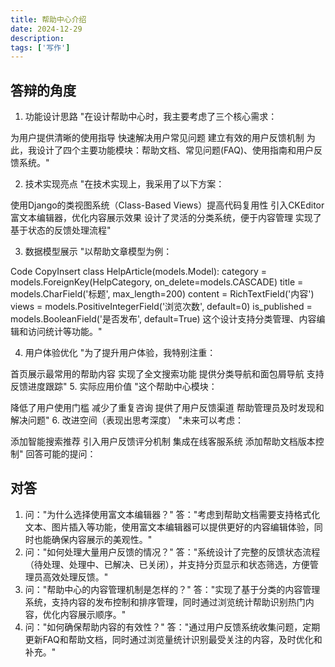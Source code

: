 ```yaml
---
title: 帮助中心介绍
date: 2024-12-29
description: 
tags: ['写作']
---
```


## 答辩的角度

1. 功能设计思路 "在设计帮助中心时，我主要考虑了三个核心需求：

为用户提供清晰的使用指导
快速解决用户常见问题
建立有效的用户反馈机制
为此，我设计了四个主要功能模块：帮助文档、常见问题(FAQ)、使用指南和用户反馈系统。"

2. 技术实现亮点 "在技术实现上，我采用了以下方案：

使用Django的类视图系统（Class-Based Views）提高代码复用性
引入CKEditor富文本编辑器，优化内容展示效果
设计了灵活的分类系统，便于内容管理
实现了基于状态的反馈处理流程"

3. 数据模型展示 "以帮助文章模型为例：

Code
CopyInsert
class HelpArticle(models.Model):
    category = models.ForeignKey(HelpCategory, on_delete=models.CASCADE)
    title = models.CharField('标题', max_length=200)
    content = RichTextField('内容')
    views = models.PositiveIntegerField('浏览次数', default=0)
    is_published = models.BooleanField('是否发布', default=True)
这个设计支持分类管理、内容编辑和访问统计等功能。"

4. 用户体验优化 "为了提升用户体验，我特别注重：

首页展示最常用的帮助内容
实现了全文搜索功能
提供分类导航和面包屑导航
支持反馈进度跟踪"
5. 实际应用价值 "这个帮助中心模块：

降低了用户使用门槛
减少了重复咨询
提供了用户反馈渠道
帮助管理员及时发现和解决问题"
6. 改进空间（表现出思考深度） "未来可以考虑：

添加智能搜索推荐
引入用户反馈评分机制
集成在线客服系统
添加帮助文档版本控制"
回答可能的提问：

## 对答
1. 问："为什么选择使用富文本编辑器？" 答："考虑到帮助文档需要支持格式化文本、图片插入等功能，使用富文本编辑器可以提供更好的内容编辑体验，同时也能确保内容展示的美观性。"
2. 问："如何处理大量用户反馈的情况？" 答："系统设计了完整的反馈状态流程（待处理、处理中、已解决、已关闭），并支持分页显示和状态筛选，方便管理员高效处理反馈。"
3. 问："帮助中心的内容管理机制是怎样的？" 答："实现了基于分类的内容管理系统，支持内容的发布控制和排序管理，同时通过浏览统计帮助识别热门内容，优化内容展示顺序。"
4. 问："如何确保帮助内容的有效性？" 答："通过用户反馈系统收集问题，定期更新FAQ和帮助文档，同时通过浏览量统计识别最受关注的内容，及时优化和补充。"
